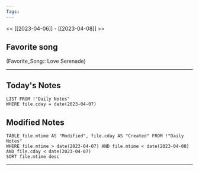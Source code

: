 ```yaml
---
Tags:
---
```

<< [[2023-04-06]] - [[2023-04-08]] >>
## Favorite song
(Favorite_Song:: Love Serenade)

___
## Today's Notes
```dataview
LIST FROM !"Daily Notes"
WHERE file.cday = date(2023-04-07)
```
## Modified Notes
```dataview
TABLE file.mtime AS "Modified", file.cday AS "Created" FROM !"Daily Notes" 
WHERE file.mtime > date(2023-04-07) AND file.mtime < date(2023-04-08) AND file.cday < date(2023-04-07)
SORT file.mtime desc
```
___

